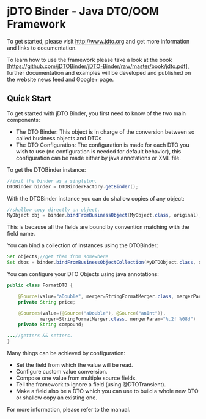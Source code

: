 # jDTO Binder - Java DTO/OOM Framework

To get started, please visit http://www.jdto.org and get more information and links to documentation.

To learn how to use the framework please take a look at the book [https://github.com/jDTOBinder/jDTO-Binder/raw/master/book/jdto.pdf], further documentation and examples will be developed and published on the website news feed and Google+ page.

## Quick Start

To get started with jDTO Binder, you first need to know of the two main components:

* The DTO Binder: This object is in charge of the conversion between so called business objects and DTOs
* The DTO Configuration: The configuration is made for each DTO you wish to use (no configuration is needed for default behavior), this configuration can be made either by java annotations or XML file.

To get the DTOBinder instance:

```java
//init the binder as a singleton.
DTOBinder binder = DTOBinderFactory.getBinder();
```

With the DTOBinder instance you can do shallow copies of any object:

```java    
//shallow copy directly an object.
MyObject obj = binder.bindFromBusinessObject(MyObject.class, original);
```

This is because all the fields are bound by convention matching with the field name.

You can bind a collection of instances using the DTOBinder:

```java
Set objects;//get them from somewhere
Set dtos = binder.bindFromBusinessObjectCollection(MyDTOObject.class, objects);
```

You can configure your DTO Objects using java annotations:

```java
public class FormatDTO {

    @Source(value="aDouble", merger=StringFormatMerger.class, mergerParam="$ %.2f")
    private String price;

    @Sources(value={@Source("aDouble"), @Source("anInt")}, 
            merger=StringFormatMerger.class, mergerParam="%.2f %08d")
    private String compound;

...//getters && setters.
}
```

Many things can be achieved by configuration:

* Set the field from which the value will be read.
* Configure custom value conversion.
* Compose one value from multiple source fields.
* Tell the framework to ignore a field (using @DTOTransient).
* Make a field also be a DTO which you can use to build a whole new DTO or shallow copy an existing one.

For more information, please refer to the manual.